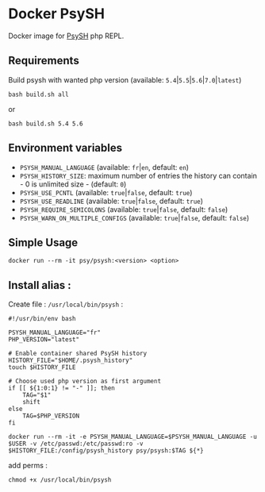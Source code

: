 # Docker PsySH

Docker image for [PsySH](http://psysh.org) php REPL.

## Requirements

Build psysh with wanted php version (available: `5.4`|`5.5`|`5.6`|`7.0`|`latest`)
```
bash build.sh all
```
or
```
bash build.sh 5.4 5.6
```

## Environment variables

- `PSYSH_MANUAL_LANGUAGE` (available: `fr`|`en`, default: `en`)
- `PSYSH_HISTORY_SIZE`: maximum number of entries the history can contain - 0 is unlimited size - (default: `0`)
- `PSYSH_USE_PCNTL` (available: `true`|`false`, default: `true`)
- `PSYSH_USE_READLINE` (available: `true`|`false`, default: `true`)
- `PSYSH_REQUIRE_SEMICOLONS` (available: `true`|`false`, default: `false`)
- `PSYSH_WARN_ON_MULTIPLE_CONFIGS` (available: `true`|`false`, default: `false`)


## Simple Usage

```
docker run --rm -it psy/psysh:<version> <option>
```

## Install alias :

Create file : `/usr/local/bin/psysh` :

```
#!/usr/bin/env bash

PSYSH_MANUAL_LANGUAGE="fr"
PHP_VERSION="latest"

# Enable container shared PsySH history
HISTORY_FILE="$HOME/.psysh_history"
touch $HISTORY_FILE

# Choose used php version as first argument
if [[ ${1:0:1} != "-" ]]; then
    TAG="$1"
    shift
else
    TAG=$PHP_VERSION
fi

docker run --rm -it -e PSYSH_MANUAL_LANGUAGE=$PSYSH_MANUAL_LANGUAGE -u $USER -v /etc/passwd:/etc/passwd:ro -v $HISTORY_FILE:/config/psysh_history psy/psysh:$TAG ${*}

```

add perms :

```
chmod +x /usr/local/bin/psysh
```

